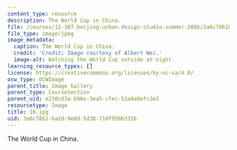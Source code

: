 ```yaml
---
content_type: resource
description: The World Cup in China.
file: /courses/11-307-beijing-urban-design-studio-summer-2006/3a6c7861ba2d9edd5d38710f950b3356_16.jpg
file_type: image/jpeg
image_metadata:
  caption: The World Cup in China.
  credit: 'Credit: Image courtesy of Albert Wei.'
  image-alt: Watching the World Cup outside at night.
learning_resource_types: []
license: https://creativecommons.org/licenses/by-nc-sa/4.0/
ocw_type: OCWImage
parent_title: Image Gallery
parent_type: CourseSection
parent_uid: e230c63a-b96e-3ea5-cfec-53a4a0efc3e2
resourcetype: Image
title: 16.jpg
uid: 3a6c7861-ba2d-9edd-5d38-710f950b3356
---
```

The World Cup in China.